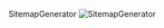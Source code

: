 SitemapGenerator
![SitemapGenerator](https://github.com/roy00227/SitemapGenerator/assets/100113338/90442be9-0b52-4ee3-ad45-9ebd88e7361d)
